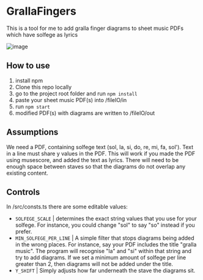 # GrallaFingers

This is a tool for me to add gralla finger diagrams to sheet music PDFs which have solfege as lyrics

![image](https://github.com/breadloaf64/GrallaFingers/assets/60357301/71200d70-a759-4f89-8a93-0d28c4c266af)


## How to use

1. install npm
1. Clone this repo locally
1. go to the project root folder and run `npm install`
1. paste your sheet music PDF(s) into /fileIO/in
1. run `npm start`
1. modified PDF(s) with diagrams are written to /fileIO/out

## Assumptions

We need a PDF, containing solfege text (sol, la, si, do, re, mi, fa, sol'). Text in a line must share y values in the PDF. This will work if you made the PDF using musescore, and added the text as lyrics. There will need to be enough space between staves so that the diagrams do not overlap any existing content.

## Controls

In /src/consts.ts there are some editable values:

- `SOLFEGE_SCALE` | determines the exact string values that you use for your solfege. For instance, you could change "sol" to say "so" instead if you prefer.
- `MIN_SOLFEGE_PER_LINE` | A simple filter that stops diagrams being added in the wrong places. For instance, say your PDF includes the title "gralla music". The program will recognise "la" and "si" within that string and try to add diagrams. If we set a minimum amount of solfege per line greater than 2, then diagrams will not be added under the title.
- `Y_SHIFT` | Simply adjusts how far underneath the stave the diagrams sit.
